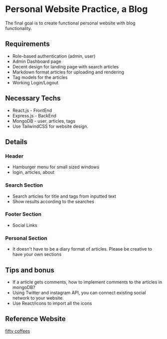 # Personal Website Practice, a Blog

The final goal is to create functional personal website with blog functionality.

## Requirements

- Role-based authentication (admin, user)
- Admin Dashboard page
- Decent design for landing page with search articles
- Markdown format articles for uploading and rendering 
- Tag models for the articles
- Working Login/Logout

## Necessary Techs

- React.js - FrontEnd
- Express.js - BackEnd
- MongoDB - user, articles, tags
- Use TailwindCSS for website design.

## Details
### Header

- Hamburger menu for small sized windows
- login, articles, about

### Search Section
- Search articles for title and tags from inputted text
- Show results according to the searches

### Footer Section
- Social Links

### Personal Section
- It doesn't have to be a diary format of articles. Please be creative to have your own sections

## Tips and bonus
- If a article gets comments, how to implement comments to the articles in mongoDB?
- Using Twitter and instagram API, you can connect existing social network to your website.
- Use React/icons to import all the icons

## Reference Website
[fifty coffees](https://http://www.fiftycoffees.com/)
